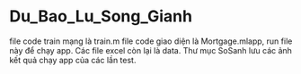 # Du_Bao_Lu_Song_Gianh
 file code train mạng là train.m <space>
 file code giao diện là Mortgage.mlapp, run file này để chạy app.
 Các file excel còn lại là data.
 Thư mục SoSanh lưu các ảnh kết quả chạy app của các lần test.

